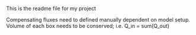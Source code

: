 This is the readme file for my project

Compensating fluxes need to defined manually dependent on model setup. Volume of each box needs to be conserved; i.e. Q_in = sum(Q_out) 
